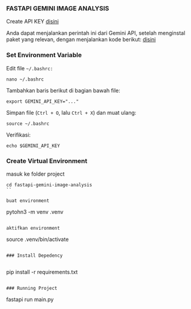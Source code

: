 ### FASTAPI GEMINI IMAGE ANALYSIS

Create API KEY [disini](https://aistudio.google.com/apikey)

Anda dapat menjalankan perintah ini dari Gemini API, setelah menginstal paket yang relevan, dengan menjalankan kode berikut: [disini](https://aistudio.google.com/prompts/new_chat)

### Set Environment Variable

Edit file `~/.bashrc:`

```
nano ~/.bashrc

```
Tambahkan baris berikut di bagian bawah file:

```
export GEMINI_API_KEY="..."
```
Simpan file (`Ctrl + O`, lalu `Ctrl + X`) dan muat ulang:

```
source ~/.bashrc
```

Verifikasi:

```
echo $GEMINI_API_KEY
```

### Create Virtual Environment

masuk ke folder project

```
cd fastapi-gemini-image-analysis
``

buat environment

```
pytohn3 -m venv .venv
```

aktifkan environment

```
source .venv/bin/activate
```

### Install Depedency


```
pip install -r requirements.txt

```

### Running Project

```
fastapi run main.py
```
